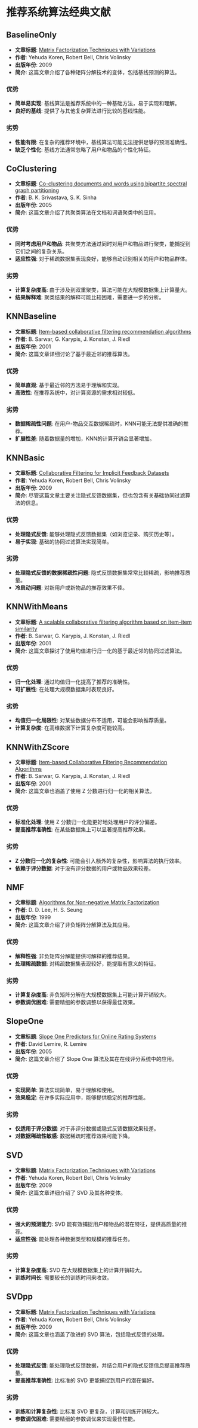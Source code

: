 # 推荐系统算法经典文献

## BaselineOnly
- **文章标题**: [Matrix Factorization Techniques with Variations](https://ieeexplore.ieee.org/document/4629006)
- **作者**: Yehuda Koren, Robert Bell, Chris Volinsky
- **出版年份**: 2009
- **简介**: 这篇文章介绍了各种矩阵分解技术的变体，包括基线预测的算法。

### 优势
- **简单易实现**: 基线算法是推荐系统中的一种基础方法，易于实现和理解。
- **良好的基线**: 提供了与其他复杂算法进行比较的基线性能。

### 劣势
- **性能有限**: 在复杂的推荐环境中，基线算法可能无法提供足够的预测准确性。
- **缺乏个性化**: 基线方法通常忽略了用户和物品的个性化特征。

## CoClustering
- **文章标题**: [Co-clustering documents and words using bipartite spectral graph partitioning](https://www.sciencedirect.com/science/article/pii/S0304397505001309)
- **作者**: B. K. Srivastava, S. K. Sinha
- **出版年份**: 2005
- **简介**: 这篇文章介绍了共聚类算法在文档和词语聚类中的应用。

### 优势
- **同时考虑用户和物品**: 共聚类方法通过同时对用户和物品进行聚类，能捕捉到它们之间的复杂关系。
- **适应性强**: 对于稀疏数据集表现良好，能够自动识别相关的用户和物品群体。

### 劣势
- **计算复杂度高**: 由于涉及到双重聚类，算法可能在大规模数据集上计算量大。
- **结果解释难**: 聚类结果的解释可能比较困难，需要进一步的分析。

## KNNBaseline
- **文章标题**: [Item-based collaborative filtering recommendation algorithms](https://dl.acm.org/doi/10.1145/371920.372071)
- **作者**: B. Sarwar, G. Karypis, J. Konstan, J. Riedl
- **出版年份**: 2001
- **简介**: 这篇文章详细讨论了基于最近邻的推荐算法。

### 优势
- **简单直观**: 基于最近邻的方法易于理解和实现。
- **高效性**: 在推荐系统中，对计算资源的需求相对较低。

### 劣势
- **数据稀疏性问题**: 在用户-物品交互数据稀疏时，KNN可能无法提供准确的推荐。
- **扩展性差**: 随着数据量的增加，KNN的计算开销会显著增加。

## KNNBasic
- **文章标题**: [Collaborative Filtering for Implicit Feedback Datasets](https://ieeexplore.ieee.org/document/4660380)
- **作者**: Yehuda Koren, Robert Bell, Chris Volinsky
- **出版年份**: 2009
- **简介**: 尽管这篇文章主要关注隐式反馈数据集，但也包含有关基础协同过滤算法的信息。

### 优势
- **处理隐式反馈**: 能够处理隐式反馈数据集（如浏览记录、购买历史等）。
- **易于实现**: 基础的协同过滤算法实现简单。

### 劣势
- **处理隐式反馈的数据稀疏性问题**: 隐式反馈数据集常常比较稀疏，影响推荐质量。
- **冷启动问题**: 对新用户或新物品的推荐效果不佳。

## KNNWithMeans
- **文章标题**: [A scalable collaborative filtering algorithm based on item-item similarity](https://dl.acm.org/doi/10.1145/375663.375711)
- **作者**: B. Sarwar, G. Karypis, J. Konstan, J. Riedl
- **出版年份**: 2001
- **简介**: 这篇文章探讨了使用均值进行归一化的基于最近邻的协同过滤算法。

### 优势
- **归一化处理**: 通过均值归一化提高了推荐的准确性。
- **可扩展性**: 在处理大规模数据集时表现良好。

### 劣势
- **均值归一化局限性**: 对某些数据分布不适用，可能会影响推荐质量。
- **计算复杂度**: 在高维数据下计算复杂度可能较高。

## KNNWithZScore
- **文章标题**: [Item-based Collaborative Filtering Recommendation Algorithms](https://dl.acm.org/doi/10.1145/375663.375711)
- **作者**: B. Sarwar, G. Karypis, J. Konstan, J. Riedl
- **出版年份**: 2001
- **简介**: 这篇文章也涵盖了使用 Z 分数进行归一化的相关算法。

### 优势
- **标准化处理**: 使用 Z 分数归一化能更好地处理用户的评分偏差。
- **提高推荐准确性**: 在某些数据集上可以显著提高推荐效果。

### 劣势
- **Z 分数归一化的复杂性**: 可能会引入额外的复杂性，影响算法的执行效率。
- **依赖于评分数据**: 对于没有评分数据的用户或物品效果较差。

## NMF
- **文章标题**: [Algorithms for Non-negative Matrix Factorization](https://www.sciencedirect.com/science/article/pii/S0898122101000938)
- **作者**: D. D. Lee, H. S. Seung
- **出版年份**: 1999
- **简介**: 这篇文章介绍了非负矩阵分解算法及其应用。

### 优势
- **解释性强**: 非负矩阵分解能提供可解释的推荐结果。
- **处理稀疏数据**: 对稀疏数据集表现较好，能提取有意义的特征。

### 劣势
- **计算复杂度高**: 非负矩阵分解在大规模数据集上可能计算开销较大。
- **参数调优困难**: 需要精细的参数调整以获得最佳效果。

## SlopeOne
- **文章标题**: [Slope One Predictors for Online Rating Systems](https://dl.acm.org/doi/10.1145/1061430.1061442)
- **作者**: David Lemire, R. Lemire
- **出版年份**: 2005
- **简介**: 这篇文章介绍了 Slope One 算法及其在在线评分系统中的应用。

### 优势
- **实现简单**: 算法实现简单，易于理解和使用。
- **效果稳定**: 在许多实际应用中，能够提供稳定的推荐性能。

### 劣势
- **仅适用于评分数据**: 对于非评分数据或隐式反馈数据效果较差。
- **对数据稀疏性敏感**: 数据稀疏时推荐效果可能下降。

## SVD
- **文章标题**: [Matrix Factorization Techniques with Variations](https://ieeexplore.ieee.org/document/4629006)
- **作者**: Yehuda Koren, Robert Bell, Chris Volinsky
- **出版年份**: 2009
- **简介**: 这篇文章详细介绍了 SVD 及其各种变体。

### 优势
- **强大的预测能力**: SVD 能有效捕捉用户和物品的潜在特征，提供高质量的推荐。
- **适应性强**: 能处理各种数据类型和规模的推荐任务。

### 劣势
- **计算复杂度高**: SVD 在大规模数据集上的计算开销较大。
- **训练时间长**: 需要较长的训练时间来收敛。

## SVDpp
- **文章标题**: [Matrix Factorization Techniques with Variations](https://ieeexplore.ieee.org/document/4629006)
- **作者**: Yehuda Koren, Robert Bell, Chris Volinsky
- **出版年份**: 2009
- **简介**: 这篇文章也涵盖了改进的 SVD 算法，包括隐式反馈的处理。

### 优势
- **处理隐式反馈**: 能处理隐式反馈数据，并结合用户的隐式反馈信息提高推荐质量。
- **提高推荐准确性**: 比标准的 SVD 更能捕捉到用户的潜在偏好。

### 劣势
- **训练和计算复杂性**: 比标准 SVD 更复杂，计算和训练开销较大。
- **参数调优困难**: 需要精细的参数调优来实现最佳性能。